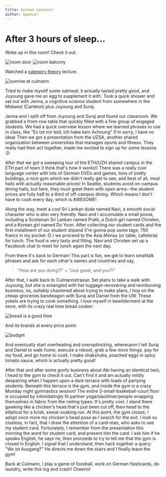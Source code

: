 ```yaml
---
title: German Lessons!
author: Spencer
---
```


# After 3 hours of sleep...

Woke up in this room! Check it out:

![room door](../images/room%20door.jpg)
![room balcony](../images/room%20balcony.jpg)


Watched a [category theory](https://www.youtube.com/playlist?list=PLbgaMIhjbmEnaH_LTkxLI7FMa2HsnawM_)
 lecture.

![sunrise at culmann](../images/sunrise%20at%20culmann.jpg)

Tried to make myself some oatmeal; it actually tasted pretty good,
 and Juyoung gave me an egg to supplement it with. Took a quick
 shower and set out with Jenna, a cognitive science student from somewhere in the Midwest
 (Carleton)
 plus Juyoung and Suraj.

Jenna and I split off from Juyoung and Suraj and found our classroom. We grabbed a front-row table
 that quickly filled with a fine group of engaged students. We had a quick overview lesson where we
 learned phrases to use in class, like "Es tut mir leid, ich habe kein Achnung" (I'm sorry, I
 have no
 idea) Then we got a presentation from the UZSA, another shared organization between universities
 that manages sports and fitness. They really had their act together, made me excited to sign up
 for some lessons :D

After that we got a sweeping tour of the ETH/UZH shared campus in the ETH part of town (I think
that's how it works!) There was a really cool language center with lots of German DVDs and games,
 tons of pretty buildings, a nice gym which we didn't really get to see, and best of all, meal
 halls with actually reasonable prices! In Seattle, students avoid on-campus dining halls, but
 here, they must greet them with open arms--the student prices are fully half to a third of
 off-campus
 dining. Which means I don't have to cook every day, which is AWESOME!

Along the way, meet a cool Sri Lankan dude named Navi, a smooth social character who is
also very friendly. Navi and I accumulate a small posse, including a Scotsman Sri Lankan named
Prath, a Dutch girl named Christen, and a Korean girl named Do Yoon. After collecting our student
 cards and the first installment of our student stipend (I'm gonna pop some tags; 750 francs in
 my pocket :D )
  we proceed
  to the Asia
 Mensa (or table,
 cafeteria) for lunch. The food is very tasty and filling. Navi and Christen set up a Facebook chat
  to meet for
 lunch again the next day.

From there it's back to German! This part is fun, we get to learn smalltalk phrases and ask for
each other's names and countries and say,
> "How are you doing?!"
    > "Just great, and you?!"

After that, I walk back to Culmannstrasse. Set plans to take a walk with Juyoung, but she is
entangled with her luggage-recovering and reimbursing business, so, suitably chastened about
trying to make plans, I hop on the cheap-groceries bandwagon with Suraj and Daniel from the UW.
These yokels are trying to cook something. I lose myself in bewilderment at the store, with its
crazy real time bread cooker:

![bread is a good time](../images/bread%20is%20a%20good%20time.jpg)

And its brands at every price point:

![budget](../images/budget.jpg)

And eventually start overheating and overoptimizing, whereupon I tell Suraj and Daniel to walk home, execute a reboot, grab a few more things, pay for my food, and go home to cook. I make shakshuka, poached eggs in spicy tomato sauce, which is actually pretty good!

After that and after some goofy business about Abi having an identical twin, I head to the gym to check it out. Can't find it and am actually mildly despairing when I happen upon a dark terrace with loads of partying students. Beneath this terrace is the gym, and inside the gym is a crazy Monday night gymnastics session! The entire 3-small-baskeball-court floor is occupied by intimidatingly fit partner yoga/slackliner/people wrapping themselves in fabric from the ceiling types. It's pretty cool. I stand there gawking like a chicken's head that's just been cut off, then head to the elliptical for a brisk, sweat-soaking run. At this point, the gym closes; I adopt once more my chicken's head pose as I search for the exit. I look so clueless, in fact, that I draw the attention of a card-man, who asks to see my student card. Fortunately, I remember from the presentation this morning the word for student card, and present him the card. I ask him if he speaks English, he says no, then proceeds to try to tell me that the gym is closed in English. I signal that I understand, then hack together a query: "Wo ist Ausgang?" He directs me down the stairs and I finally leave the gym!

Back at Culmann, I play a game of foosball, work on German flashcards, do laundry, write this log and crash! Cheerio!



